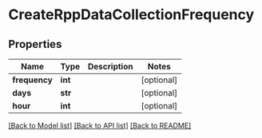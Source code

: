 # CreateRppDataCollectionFrequency

## Properties
Name | Type | Description | Notes
------------ | ------------- | ------------- | -------------
**frequency** | **int** |  | [optional] 
**days** | **str** |  | [optional] 
**hour** | **int** |  | [optional] 

[[Back to Model list]](../README.md#documentation-for-models) [[Back to API list]](../README.md#documentation-for-api-endpoints) [[Back to README]](../README.md)


